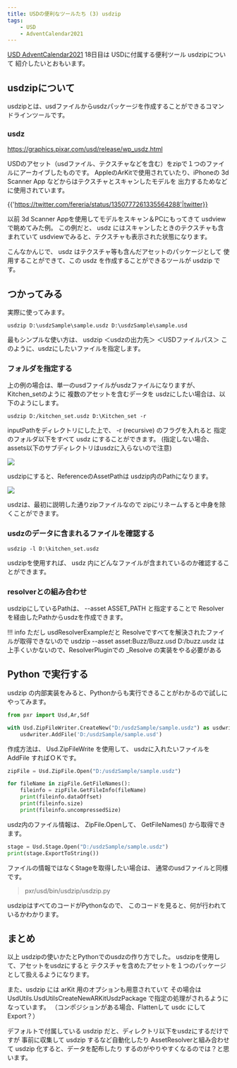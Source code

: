 ```yaml
---
title: USDの便利なツールたち (3) usdzip
tags:
    - USD
    - AdventCalendar2021
---
```


[USD AdventCalendar2021](https://qiita.com/advent-calendar/2021/usd) 18日目は USDに付属する便利ツール usdzipについて
紹介したいとおもいます。

## usdzipについて

usdzipとは、usdファイルからusdzパッケージを作成することができるコマンドラインツールです。

### usdz

https://graphics.pixar.com/usd/release/wp_usdz.html

USDのアセット（usdファイル、テクスチャなどを含む）をzipで１つのファイルにアーカイブしたものです。
AppleのArKitで使用されていたり、iPhoneの 3d Scanner App などからはテクスチャとスキャンしたモデルを
出力するためなどに使用されています。

{{'https://twitter.com/fereria/status/1350777261335564288'|twitter}}

以前 3d Scanner Appを使用してモデルをスキャン＆PCにもってきて usdview で眺めてみた例。
この例だと、 usdz にはスキャンしたときのテクスチャも含まれていて
usdviewでみると、テクスチャも表示された状態になります。

こんなかんじで、 usdz はテクスチャ等も含んだアセットのパッケージとして
使用することができて、この usdz を作成することができるツールが usdzip です。

## つかってみる

実際に使ってみます。

```
usdzip D:\usdzSample\sample.usdz D:\usdzSample\sample.usd
```

最もシンプルな使い方は、
usdzip ＜usdzの出力先＞ ＜USDファイルパス＞
このように、usdzにしたいファイルを指定します。

### フォルダを指定する

上の例の場合は、単一のusdファイルがusdzファイルになりますが、Kitchen_setのように
複数のアセットを含むデータを usdzにしたい場合は、以下のようにします。

```
usdzip D:/kitchen_set.usdz D:\Kitchen_set -r
```

inputPathをディレクトリにした上で、 -r (recursive) のフラグを入れると
指定のフォルダ以下をすべて usdz にすることができます。
(指定しない場合、assets以下のサブディレクトリはusdzに入らないので注意)

![](https://gyazo.com/9f3ea9f4e76cb93c8ab6809c0247bbf4.png)

usdzipにすると、ReferenceのAssetPathは usdzip内のPathになります。

![](https://gyazo.com/ae7995b486322659107a11f80d1152fb.png)

usdzは、最初に説明した通りzipファイルなので
zipにリネームすると中身を除くことができます。

### usdzのデータに含まれるファイルを確認する

```
usdzip -l D:\kitchen_set.usdz
```

usdzipを使用すれば、 usdz 内にどんなファイルが含まれているのか確認することができます。

### resolverとの組み合わせ

usdzipにしているPathは、 --asset ASSET_PATH と指定することで
Resolverを経由したPathからusdzを作成できます。

!!! info
    ただし usdResolverExampleだと Resolveですべてを解決されたファイルが取得できないので
    usdzip --asset asset:Buzz/Buzz.usd D:/buzz.usdz
    は上手くいかないので、ResolverPluginでの _Resolve の実装をやる必要がある
    
## Python で実行する

usdzip の内部実装をみると、Pythonからも実行できることがわかるので試しにやってみます。

```python
from pxr import Usd,Ar,Sdf

with Usd.ZipFileWriter.CreateNew("D:/usdzSample/sample.usdz") as usdwriter:
    usdwriter.AddFile('D:/usdzSample/sample.usd')
```

作成方法は、 Usd.ZipFileWrite を使用して、
usdzに入れたいファイルを AddFile すればＯＫです。

```python
zipFile = Usd.ZipFile.Open("D:/usdzSample/sample.usdz")

for fileName in zipFile.GetFileNames():
    fileinfo = zipFile.GetFileInfo(fileName)
    print(fileinfo.dataOffset)
    print(fileinfo.size)
    print(fileinfo.uncompressedSize)
```

usdz内のファイル情報は、 ZipFile.Openして、 GetFileNames() から取得できます。

```python
stage = Usd.Stage.Open("D:/usdzSample/sample.usdz")
print(stage.ExportToString())
```

ファイルの情報ではなくStageを取得したい場合は、
通常のusdファイルと同様です。

> pxr/usd/bin/usdzip/usdzip.py

usdzipはすべてのコードがPythonなので、
このコードを見ると、何が行われているかわかります。

## まとめ

以上 usdzipの使いかたとPythonでのusdzの作り方でした。
usdzipを使用して、アセットをusdzにすると
テクスチャを含めたアセットを１つのパッケージとして扱えるようになります。

また、usdzip には arKit 用のオプションも用意されていて
その場合は UsdUtils.UsdUtilsCreateNewARKitUsdzPackage で指定の処理がされるようになっています。
（コンポジションがある場合、Flattenして usdc にしてExport？）

デフォルトで付属している usdzip だと、ディレクトリ以下をusdzにするだけですが
事前に収集して usdzip するなど自動化したり
AssetResolverと組み合わせて usdzip 化すると、データを配布したり
するのがやりやすくなるのでは？と思います。